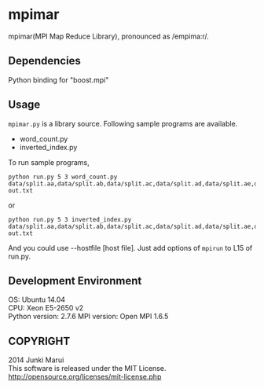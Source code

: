 mpimar
======
mpimar(MPI Map Reduce Library), pronounced as /empima:r/.

Dependencies
------
Python binding for "boost.mpi"

Usage
------
`mpimar.py` is a library source. Following sample programs are available.
* word_count.py
* inverted_index.py

To run sample programs,  
```
python run.py 5 3 word_count.py data/split.aa,data/split.ab,data/split.ac,data/split.ad,data/split.ae,data/split.af,data/split.ag,data/split.ah,data/split.ai,data/split.aj out.txt
```
or
```
python run.py 5 3 inverted_index.py data/split.aa,data/split.ab,data/split.ac,data/split.ad,data/split.ae,data/split.af,data/split.ag,data/split.ah,data/split.ai,data/split.aj out.txt
```  
And you could use --hostfile [host file]. Just add options of `mpirun` to L15 of run.py.

Development Environment
-----------
OS: Ubuntu 14.04  
CPU: Xeon E5-2650 v2  
Python version: 2.7.6
MPI version: Open MPI 1.6.5

COPYRIGHT
-----------
2014 Junki Marui  
This software is released under the MIT License.  
http://opensource.org/licenses/mit-license.php 
